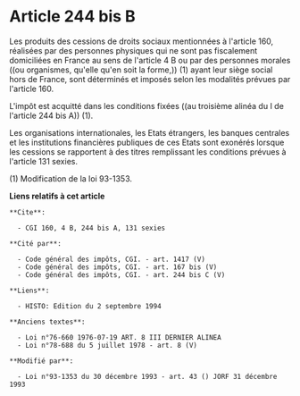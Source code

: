 # Article 244 bis B

Les produits des cessions de droits sociaux mentionnées à l'article 160, réalisées par des personnes physiques qui ne sont
pas fiscalement domiciliées en France au sens de l'article 4 B ou par des personnes morales ((ou organismes, qu'elle qu'en
soit la forme,)) (1) ayant leur siège social hors de France, sont déterminés et imposés selon les modalités prévues par
l'article 160.

L'impôt est acquitté dans les conditions fixées ((au troisième alinéa du I de l'article 244 bis A)) (1).

Les organisations internationales, les Etats étrangers, les banques centrales et les institutions financières publiques de
ces Etats sont exonérés lorsque les cessions se rapportent à des titres remplissant les conditions prévues à l'article 131
sexies.

(1) Modification de la loi 93-1353.

**Liens relatifs à cet article**

	**Cite**:

	  - CGI 160, 4 B, 244 bis A, 131 sexies

	**Cité par**:

	  - Code général des impôts, CGI. - art. 1417 (V)
	  - Code général des impôts, CGI. - art. 167 bis (V)
	  - Code général des impôts, CGI. - art. 244 bis C (V)

	**Liens**:

	  - HISTO: Edition du 2 septembre 1994

	**Anciens textes**:

	  - Loi n°76-660 1976-07-19 ART. 8 III DERNIER ALINEA
	  - Loi n°78-688 du 5 juillet 1978 - art. 8 (V)

	**Modifié par**:

	  - Loi n°93-1353 du 30 décembre 1993 - art. 43 () JORF 31 décembre 1993
